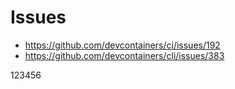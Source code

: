 # Issues

* https://github.com/devcontainers/ci/issues/192
* https://github.com/devcontainers/cli/issues/383

123456
